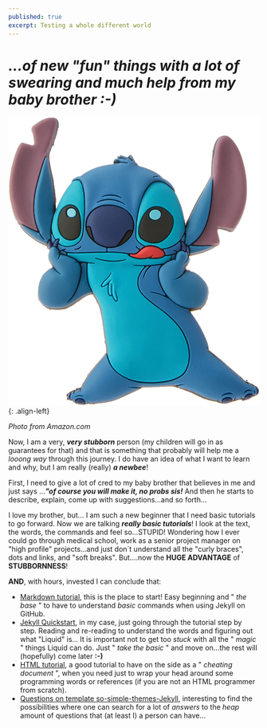 ```yaml
---
published: true
excerpt: Testing a whole different world
---
```

# _**...of new "fun" things with a lot of swearing and much help from my baby brother :-)**_

![Thinking stitch](/assets/images/Stich.jpg){: .align-left} 

_Photo from Amazon.com_

Now, I am a very, _**very stubborn**_ person (my children will go in as guarantees for that) and that is something that probably will help me a _looong way_ through this journey.
I do have an idea of what I want to learn and why, but I am really (really) **_a newbee_**!

First, I need to give a lot of cred to my baby brother that believes in me and just says ...**_"of course you will make it, no probs sis!_** And then he starts to describe, explain, come up with suggestions...and so forth...

I love my brother, but... I am such a new beginner that I need basic tutorials to go forward. Now we are talking **_really basic tutorials_**! I look at the text, the words, the commands and feel so...STUPID! Wondering how I ever could go through medical school, work as a senior project manager on "high profile" projects...and just don´t understand all the "curly braces", dots and links, and "soft breaks". But....now the **HUGE ADVANTAGE** of **STUBBORNNESS**!

**AND**, with hours, invested I can conclude that:
* [Markdown tutorial](https://markdowntutorial.com/), this is the place to start! Easy beginning and " _the base_ " to have to understand _basic_ commands when using Jekyll on GitHub.
* [Jekyll Quickstart](https://jekyllrb.com/docs/), in my case, just going through the tutorial step by step. Reading and re-reading to understand the words and figuring out what "Liquid" is...
It is important not to get too _stuck_ with all the " _magic_ " things Liquid can do. Just " _take the basic_ " and move on...the rest will (hopefully) come later **:-)**
* [HTML tutorial](https://w3schools.com/html/), a good tutorial to have on the side as a " _cheating document_ ", when you need just to wrap your head around some programming words or references (if you are not an HTML programmer from scratch).
* [Questions on template so-simple-themes-Jekyll](https://mmistakes.github.io/so-simple-theme/markup/markup-image-alignment/), interesting to find the possibilities where one can search for a lot of _answers_ to the _heap_ amount of questions that (at least I) a person can have...

